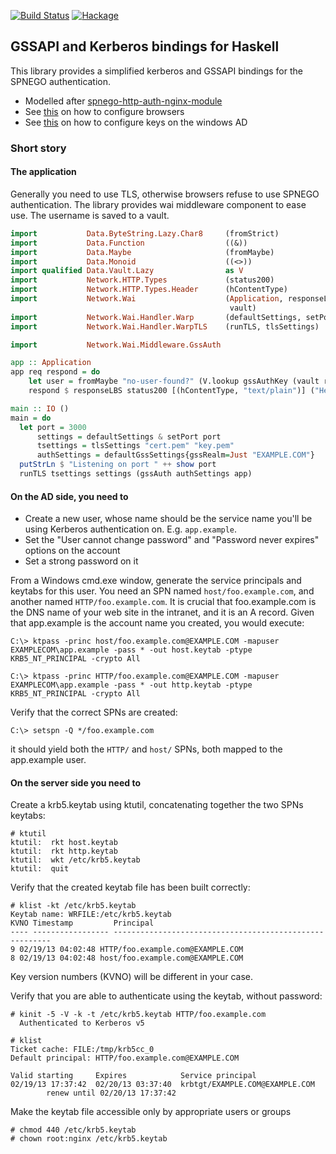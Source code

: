 [![Build Status](https://travis-ci.org/ondrap/haskell-gssapi.svg?branch=master)](https://travis-ci.org/ondrap/haskell-gssapi) [![Hackage](https://img.shields.io/hackage/v/haskell-gssapi.svg)](https://hackage.haskell.org/package/haskell-gssapi)

## GSSAPI and Kerberos bindings for Haskell

This library provides a simplified kerberos and GSSAPI bindings for the SPNEGO authentication.

- Modelled after [spnego-http-auth-nginx-module](https://github.com/stnoonan/spnego-http-auth-nginx-module)
- See [this](https://ping.force.com/Support/PingFederate/Integrations/How-to-configure-supported-browsers-for-Kerberos-NTLM) on how to configure browsers
- See [this](http://pythonhackers.com/p/bcandrea/spnego-http-auth-nginx-module) on how to
  configure keys on the windows AD

### Short story

#### The application

Generally you need to use TLS, otherwise browsers refuse to use SPNEGO authentication.
The library provides wai middleware component to ease use. The username is saved
to a vault.

````haskell
import           Data.ByteString.Lazy.Char8     (fromStrict)
import           Data.Function                  ((&))
import           Data.Maybe                     (fromMaybe)
import           Data.Monoid                    ((<>))
import qualified Data.Vault.Lazy                as V
import           Network.HTTP.Types             (status200)
import           Network.HTTP.Types.Header      (hContentType)
import           Network.Wai                    (Application, responseLBS,
                                                 vault)
import           Network.Wai.Handler.Warp       (defaultSettings, setPort)
import           Network.Wai.Handler.WarpTLS    (runTLS, tlsSettings)

import           Network.Wai.Middleware.GssAuth

app :: Application
app req respond = do
    let user = fromMaybe "no-user-found?" (V.lookup gssAuthKey (vault req))
    respond $ responseLBS status200 [(hContentType, "text/plain")] ("Hello " <> fromStrict user)

main :: IO ()
main = do
  let port = 3000
      settings = defaultSettings & setPort port
      tsettings = tlsSettings "cert.pem" "key.pem"
      authSettings = defaultGssSettings{gssRealm=Just "EXAMPLE.COM"}
  putStrLn $ "Listening on port " ++ show port
  runTLS tsettings settings (gssAuth authSettings app)
````


#### On the AD side, you need to

- Create a new user, whose name should be the service name you'll be using Kerberos authentication on. E.g. `app.example`.
- Set the "User cannot change password" and "Password never expires" options on the account
- Set a strong password on it

From a Windows cmd.exe window, generate the service principals and keytabs for this user. You need an SPN named `host/foo.example.com`, and another named `HTTP/foo.example.com`. It is crucial that foo.example.com is the DNS name of your web site in the intranet, and it is an A record. Given that app.example is the account name you created, you would execute:

    C:\> ktpass -princ host/foo.example.com@EXAMPLE.COM -mapuser
    EXAMPLECOM\app.example -pass * -out host.keytab -ptype KRB5_NT_PRINCIPAL -crypto All

    C:\> ktpass -princ HTTP/foo.example.com@EXAMPLE.COM -mapuser
    EXAMPLECOM\app.example -pass * -out http.keytab -ptype KRB5_NT_PRINCIPAL -crypto All

Verify that the correct SPNs are created:

    C:\> setspn -Q */foo.example.com

it should yield both the `HTTP/` and `host/` SPNs, both mapped to the app.example user.

#### On the server side you need to

Create a krb5.keytab using ktutil, concatenating together the two SPNs keytabs:

    # ktutil
    ktutil:  rkt host.keytab
    ktutil:  rkt http.keytab
    ktutil:  wkt /etc/krb5.keytab
    ktutil:  quit


Verify that the created keytab file has been built correctly:

    # klist -kt /etc/krb5.keytab
    Keytab name: WRFILE:/etc/krb5.keytab
    KVNO Timestamp         Principal
    ---- ----------------- --------------------------------------------------------
    9 02/19/13 04:02:48 HTTP/foo.example.com@EXAMPLE.COM
    8 02/19/13 04:02:48 host/foo.example.com@EXAMPLE.COM

Key version numbers (KVNO) will be different in your case.

Verify that you are able to authenticate using the keytab, without password:

    # kinit -5 -V -k -t /etc/krb5.keytab HTTP/foo.example.com
      Authenticated to Kerberos v5

    # klist
    Ticket cache: FILE:/tmp/krb5cc_0
    Default principal: HTTP/foo.example.com@EXAMPLE.COM

    Valid starting     Expires            Service principal
    02/19/13 17:37:42  02/20/13 03:37:40  krbtgt/EXAMPLE.COM@EXAMPLE.COM
            renew until 02/20/13 17:37:42

Make the keytab file accessible only by appropriate users or groups

    # chmod 440 /etc/krb5.keytab
    # chown root:nginx /etc/krb5.keytab
